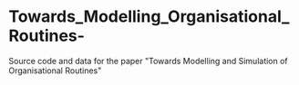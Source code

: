 # Towards_Modelling_Organisational_Routines-
Source code and data for the paper "Towards Modelling and Simulation of Organisational Routines"

